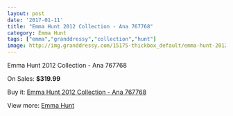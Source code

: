 ```yaml
---
layout: post
date: '2017-01-11'
title: "Emma Hunt 2012 Collection - Ana 767768"
category: Emma Hunt
tags: ["emma","granddressy","collection","hunt"]
image: http://img.granddressy.com/15175-thickbox_default/emma-hunt-2012-collection-ana-767768.jpg
---
```

Emma Hunt 2012 Collection - Ana 767768

On Sales: **$319.99**
<a href="https://www.granddressy.com/en/emma-hunt/14204-emma-hunt-2012-collection-ana-767768.html"><amp-img layout="responsive" width="600" height="600" src="//img.granddressy.com/15175-thickbox_default/emma-hunt-2012-collection-ana-767768.jpg" alt="Emma Hunt 2012 Collection - Ana 767768 0" /></a>

Buy it: [Emma Hunt 2012 Collection - Ana 767768](https://www.granddressy.com/en/emma-hunt/14204-emma-hunt-2012-collection-ana-767768.html "Emma Hunt 2012 Collection - Ana 767768")

View more: [Emma Hunt](https://www.granddressy.com/en/112-emma-hunt "Emma Hunt")